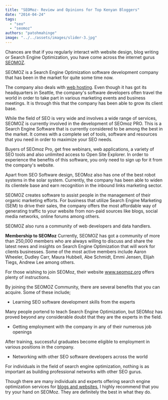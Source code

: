 ```yaml
---
title: "SEOMoz- Review and Opinions for Top Kenyan Bloggers"
date: "2014-04-24"
tags: 
  - "seo"
  - "seomoz"
authors: "patohmahinge"
image: "../../assets/images/slider-3.jpg"
---
```


Chances are that if you regularly interact with website design, blog writing or Search Engine Optimization, you have come across the internet gurus [SEOMOZ](http://moz.com/).

SEOMOZ is a Search Engine Optimization software development company that has been in the market for quite some time now.

The company also deals with [web hosting](https://mahinge.com). Even though it has got its headquarters in Seattle, the company's software developers often travel the world in order to take part in various marketing events and business meetings. It is through this that the company has been able to grow its client base.

While the field of SEO is very wide and involves a wide range of services, SEOMOZ is currently involved in the development of SEOmoz PRO. This is a Search Engine Software that is currently considered to be among the best in the market. It comes with a complete set of tools, software and resources that you need in order to maximize your SEO needs.

Buyers of SEOmoz Pro, get free webinars, web applications, a variety of SEO tools and also unlimited access to Open Site Explorer. In order to experience the benefits of this software, you only need to sign up for it from the company's website.

Apart from SEO Software design, SEOMoz also has one of the best robot systems in the solar system. Currently, the company has been able to widen its clientele base and earn recognition in the inbound links marketing sector.

SEOMOZ creates software to assist people in the management of their organic marketing efforts. For business that utilize Search Engine Marketing (SEM) to drive their sales, the company offers the most affordable way of generating traffic to your website from non-paid sources like blogs, social media networks, online forums among others.

SEOMOZ also runs a community of web developers and data handlers.

**Membership to SEOMoz** Currently, SEOMOZ has got a community of more than 250,000 members who are always willing to discuss and share the latest news and insights on Search Engine Optimization that will work for clients businesses. Some of the most active members include Aaron Wheeler, Dudley Carr, Maura Hubbell, Abe Schmidt, Emmi Jensen, Elijah Tiegs, Andrew Lee among others.

For those wishing to join SEOMoz, their website www.seomoz.org offers plenty of instructions.

By joining the SEOMOZ Community, there are several benefits that you can acquire. Some of these include;

- Learning SEO software development skills from the experts

Many people portend to teach Search Engine Optimization, but SEOMoz has proved beyond any considerable doubt that they are the experts in the field.

- Getting employment with the company in any of their numerous job openings

After training, successful graduates become eligible to employment in various positions in the company.

- Networking with other SEO software developers across the world

For individuals in the field of search engine optimization, nothing is as important as building professional networks with other SEO gurus.

Though there are many individuals and experts offering search engine optimization services for [blogs and websites](https://mahinge.com/blogging-tips/ "make money blogging in kenya"), I highly recommend that you try your hand on SEOMoz. They are definitely the best in what they do.
